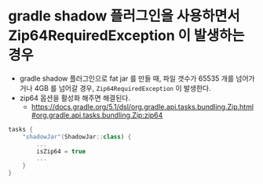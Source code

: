 # gradle shadow 플러그인을 사용하면서 Zip64RequiredException 이 발생하는 경우

* gradle shadow 플러그인으로 fat jar 를 만들 때, 파일 갯수가 65535 개를 넘어가거나 4GB 를 넘어갈 경우, `Zip64RequiredException` 이 발생한다.
* zip64 옵션을 활성화 해주면 해결된다.
    * https://docs.gradle.org/5.1/dsl/org.gradle.api.tasks.bundling.Zip.html#org.gradle.api.tasks.bundling.Zip:zip64

```gradle.kts
tasks {
    "shadowJar"(ShadowJar::class) {
        ...
        isZip64 = true
        ...
    }
}
```